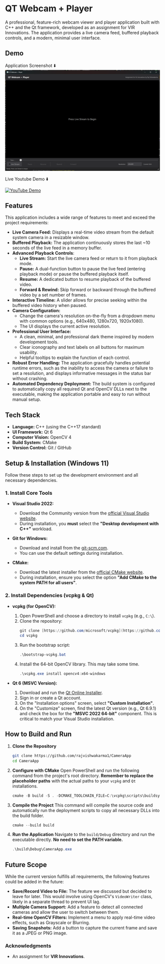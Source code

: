 ﻿# QT Webcam + Player

A professional, feature-rich webcam viewer and player application built with C++ and the Qt framework, developed as an assignment for VIR Innovations. The application provides a live camera feed, buffered playback controls, and a modern, minimal user interface.

## Demo

Application Screenshot ⬇️
![Final Application UI](src/demoss.png)

Live Youtube Demo ⬇️

[![YouTube Demo](https://img.youtube.com/vi/Xmc5whRvbkQ/0.jpg)](https://www.youtube.com/watch?v=Xmc5whRvbkQ)

## Features

This application includes a wide range of features to meet and exceed the project requirements:

* **Live Camera Feed:** Displays a real-time video stream from the default system camera in a resizable window.
* **Buffered Playback:** The application continuously stores the last ~10 seconds of the live feed in a memory buffer.
* **Advanced Playback Controls**:
    * **Live Stream:** Start the live camera feed or return to it from playback mode.
    * **Pause:** A dual-function button to pause the live feed (entering playback mode) or pause the buffered playback itself.
    * **Resume:** A dedicated button to resume playback of the buffered video.
    * **Forward & Rewind:** Skip forward or backward through the buffered video by a set number of frames.
* **Interactive Timeline:** A slider allows for precise seeking within the buffered video history when paused.
* **Camera Configuration:**
    * Change the camera's resolution on-the-fly from a dropdown menu with common options (e.g., 640x480, 1280x720, 1920x1080).
    * The UI displays the current active resolution.
* **Professional User Interface:**
    * A clean, minimal, and professional dark theme inspired by modern development tools.
    * Clear iconography and text labels on all buttons for maximum usability.
    * Helpful tooltips to explain the function of each control.
* **Robust Error Handling:** The application gracefully handles potential runtime errors, such as the inability to access the camera or failure to set a resolution, and displays informative messages in the status bar without crashing.
* **Automated Dependency Deployment:** The build system is configured to automatically copy all required Qt and OpenCV DLLs next to the executable, making the application portable and easy to run without manual setup.

## Tech Stack

* **Language:** C++ (using the C++17 standard)
* **UI Framework:** Qt 6
* **Computer Vision:** OpenCV 4
* **Build System:** CMake
* **Version Control:** Git / GitHub

## Setup & Installation (Windows 11)

Follow these steps to set up the development environment and all necessary dependencies.

### 1. Install Core Tools

* **Visual Studio 2022:**
    * Download the Community version from the [official Visual Studio website](https://visualstudio.microsoft.com/vs/community/).
    * During installation, you **must** select the **"Desktop development with C++"** workload.

* **Git for Windows:**
    * Download and install from the [git-scm.com](https://git-scm.com/download/win).
    * You can use the default settings during installation.

* **CMake:**
    * Download the latest installer from the [official CMake website](https://cmake.org/download/).
    * During installation, ensure you select the option **"Add CMake to the system PATH for all users"**.

### 2. Install Dependencies (vcpkg & Qt)

* **vcpkg (for OpenCV):**
    1.  Open PowerShell and choose a directory to install `vcpkg` (e.g., `C:\`).
    2.  Clone the repository:
        ```powershell
        git clone [https://github.com/microsoft/vcpkg](https://github.com/microsoft/vcpkg)
        cd vcpkg
        ```
    3.  Run the bootstrap script:
        ```powershell
        .\bootstrap-vcpkg.bat
        ```
    4.  Install the 64-bit OpenCV library. This may take some time.
        ```powershell
        .\vcpkg.exe install opencv4:x64-windows
        ```

* **Qt 6 (MSVC Version):**
    1.  Download and run the [Qt Online Installer](https://www.qt.io/download-qt-installer).
    2.  Sign in or create a Qt account.
    3.  On the "Installation options" screen, select **"Custom Installation"**.
    4.  On the "Customize" screen, find the latest Qt version (e.g., Qt 6.9.1) and check the box for the **"MSVC 2022 64-bit"** component. This is critical to match your Visual Studio installation.

## How to Build and Run

1.  **Clone the Repository**
    ```bash
    git clone https://github.com/rajvishwakarma1/CameraApp
    cd CameraApp
    ```

2.  **Configure with CMake**
    Open PowerShell and run the following command from the project's root directory. **Remember to replace the placeholder paths** with the actual paths to your `vcpkg` and `Qt` installations.

    ```powershell
    cmake -B build -S . -DCMAKE_TOOLCHAIN_FILE=C:\vcpkg\scripts\buildsystems\vcpkg.cmake -DCMAKE_PREFIX_PATH=C:\Qt\6.9.1\msvc2022_64
    ```

3.  **Compile the Project**
    This command will compile the source code and automatically run the deployment scripts to copy all necessary DLLs into the build folder.
    ```powershell
    cmake --build build
    ```

4.  **Run the Application**
    Navigate to the `build/Debug` directory and run the executable directly. **No need to set the PATH variable.**
    ```powershell
    .\build\Debug\CameraApp.exe
    ```

## Future Scope

While the current version fulfills all requirements, the following features could be added in the future:

* **Save/Record Video to File:** The feature we discussed but decided to leave for later. This would involve using OpenCV's `VideoWriter` class, likely in a separate thread to prevent UI lag.
* **Multiple Camera Support:** Add a feature to detect all connected cameras and allow the user to switch between them.
* **Real-time OpenCV Filters:** Implement a menu to apply real-time video effects, such as Grayscale or Blurring.
* **Saving Snapshots:** Add a button to capture the current frame and save it as a JPEG or PNG image.

### Acknowledgments

* An assignment for **VIR Innovations**.
